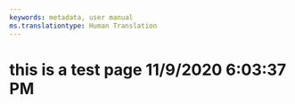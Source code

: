 ```yaml
---
keywords: metadata, user manual
ms.translationtype: Human Translation
---
```

# this is a test page 11/9/2020 6:03:37 PM